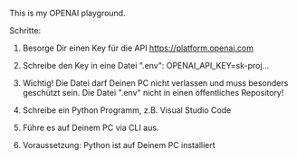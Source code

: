 This is my OPENAI playground.

Schritte:
1. Besorge Dir einen Key für die API    https://platform.openai.com
2. Schreibe den Key in eine Datei ".env": OPENAI_API_KEY=sk-proj...
3. Wichtig! Die Datei darf Deinen PC nicht verlassen und muss besonders geschützt sein. Die Datei ".env" nicht in einen öffentliches Repository!
4. Schreibe ein Python Programm, z.B. Visual Studio Code
5. Führe es auf Deinem PC via CLI aus.

6. Voraussetzung: Python ist auf Deinem PC installiert
